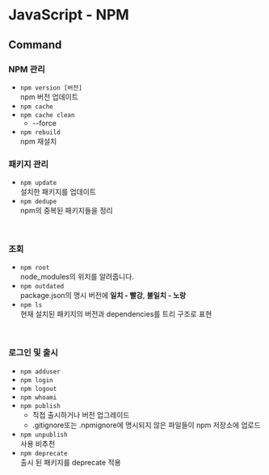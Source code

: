 # JavaScript - NPM

## Command

### NPM 관리

- `npm version [버전]`\
  npm 버전 업데이트
- `npm cache`
- `npm cache clean`
  - --force
- `npm rebuild`\
  npm 재설치

### 패키지 관리

- `npm update`\
  설치한 패키지를 업데이트
- `npm dedupe`\
  npm의 중복된 패키지들을 정리

<br />

### 조회

- `npm root`\
  node_modules의 위치를 알려줍니다.
- `npm outdated`\
  package.json의 명시 버전에 **일치 - 빨강**, **불일치 - 노랑**
- `npm ls`\
  현재 설치된 패키지의 버전과 dependencies를 트리 구조로 표현

<br />

### 로그인 및 출시

- `npm adduser`
- `npm login`
- `npm logout`
- `npm whoami`
- `npm publish`
  - 직접 출시하거나 버전 업그레이드
  - .gitignore또는 .npmignore에 명시되지 않은 파일들이 npm 저장소에 업로드
- `npm unpublish`\
  사용 비추천
- `npm deprecate`\
  출시 된 패키지를 deprecate 적용

